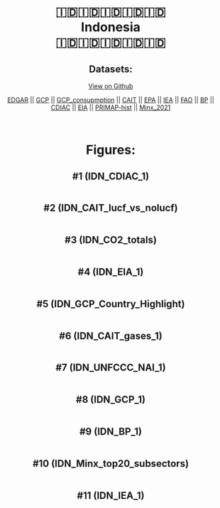 
<center>
<h1 align="center">
🇮🇩🇮🇩🇮🇩🇮🇩🇮🇩
<br>
Indonesia
<br>
🇮🇩🇮🇩🇮🇩🇮🇩🇮🇩
</h1>
<h2>Datasets:</h2>
<p><a href="https://github.com/dquintani/GreenhouseData/tree/master/country_data/IDN_Indonesia/data">View on Github</a>
<br></p><p><a href="data/IDN_EDGAR.csv">EDGAR</a> || <a href="data/IDN_GCP.csv">GCP</a> || <a href="data/IDN_GCP_consupmption.csv">GCP_consupmption</a> || <a href="data/IDN_CAIT.csv">CAIT</a> || <a href="data/IDN_EPA.csv">EPA</a> || <a href="data/IDN_IEA.csv">IEA</a> || <a href="data/IDN_FAO.csv">FAO</a> || <a href="data/IDN_BP.csv">BP</a> || <a href="data/IDN_CDIAC.csv">CDIAC</a> || <a href="data/IDN_EIA.csv">EIA</a> || <a href="data/IDN_PRIMAP-hist.csv">PRIMAP-hist</a> || <a href="data/IDN_Minx_2021.csv">Minx_2021</a></p><p><br></p>
<h1>Figures:</h1><h2>#1 (IDN_CDIAC_1)</h2>
<p><img alt="" src="figures/IDN_CDIAC_1.png" /></p><h2>#2 (IDN_CAIT_lucf_vs_nolucf)</h2>
<p><img alt="" src="figures/IDN_CAIT_lucf_vs_nolucf.png" /></p><h2>#3 (IDN_CO2_totals)</h2>
<p><img alt="" src="figures/IDN_CO2_totals.png" /></p><h2>#4 (IDN_EIA_1)</h2>
<p><img alt="" src="figures/IDN_EIA_1.png" /></p><h2>#5 (IDN_GCP_Country_Highlight)</h2>
<p><img alt="" src="figures/IDN_GCP_Country_Highlight.png" /></p><h2>#6 (IDN_CAIT_gases_1)</h2>
<p><img alt="" src="figures/IDN_CAIT_gases_1.png" /></p><h2>#7 (IDN_UNFCCC_NAI_1)</h2>
<p><img alt="" src="figures/IDN_UNFCCC_NAI_1.png" /></p><h2>#8 (IDN_GCP_1)</h2>
<p><img alt="" src="figures/IDN_GCP_1.png" /></p><h2>#9 (IDN_BP_1)</h2>
<p><img alt="" src="figures/IDN_BP_1.png" /></p><h2>#10 (IDN_Minx_top20_subsectors)</h2>
<p><img alt="" src="figures/IDN_Minx_top20_subsectors.png" /></p><h2>#11 (IDN_IEA_1)</h2>
<p><img alt="" src="figures/IDN_IEA_1.png" /></p>